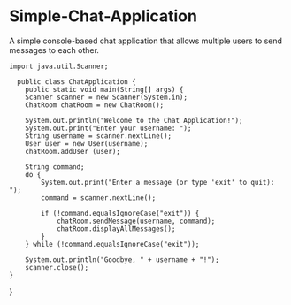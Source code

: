 # Simple-Chat-Application
A simple console-based chat application that allows multiple users to send messages to each other.



    import java.util.Scanner;

      public class ChatApplication {
        public static void main(String[] args) {
        Scanner scanner = new Scanner(System.in);
        ChatRoom chatRoom = new ChatRoom();

        System.out.println("Welcome to the Chat Application!");
        System.out.print("Enter your username: ");
        String username = scanner.nextLine();
        User user = new User(username);
        chatRoom.addUser (user);

        String command;
        do {
            System.out.print("Enter a message (or type 'exit' to quit): ");
            command = scanner.nextLine();

            if (!command.equalsIgnoreCase("exit")) {
                chatRoom.sendMessage(username, command);
                chatRoom.displayAllMessages();
            }
        } while (!command.equalsIgnoreCase("exit"));

        System.out.println("Goodbye, " + username + "!");
        scanner.close();
    }
}

